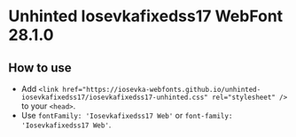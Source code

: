 # Unhinted Iosevkafixedss17 WebFont 28.1.0

## How to use

- Add `<link href="https://iosevka-webfonts.github.io/unhinted-iosevkafixedss17/iosevkafixedss17-unhinted.css" rel="stylesheet" />` to your `<head>`.
- Use `fontFamily: 'Iosevkafixedss17 Web'` or `font-family: 'Iosevkafixedss17 Web'`.
